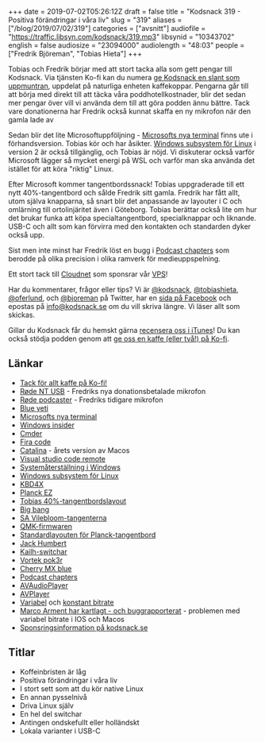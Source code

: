 +++
date = 2019-07-02T05:26:12Z
draft = false
title = "Kodsnack 319 - Positiva förändringar i våra liv"
slug = "319"
aliases = ["/blog/2019/07/02/319"]
categories = ["avsnitt"]
audiofile = "https://traffic.libsyn.com/kodsnack/319.mp3"
libsynid = "10343702"
english = false
audiosize = "23094000"
audiolength = "48:03"
people = ["Fredrik Björeman", "Tobias Hieta"]
+++

Tobias och Fredrik börjar med att stort tacka alla som gett pengar till Kodsnack. Via tjänsten Ko-fi kan du numera [ge Kodsnack en slant som uppmuntran](https://ko-fi.com/kodsnack), uppdelat på 
 naturliga enheten kaffekoppar. Pengarna går till att börja med direkt till att täcka våra poddhotellkostnader, blir det sedan mer pengar över vill vi använda dem till att göra podden ännu bättre. Tack vare donationerna har Fredrik också kunnat skaffa en ny mikrofon när den gamla lade av

Sedan blir det lite Microsoftuppföljning -  [Microsofts nya terminal](https://github.com/microsoft/terminal) finns ute i förhandsversion. Tobias kör och har åsikter. [Windows subsystem för Linux](https://devblogs.microsoft.com/commandline/announcing-wsl-2/) i version 2 är också tillgänglig, och Tobias är nöjd. Vi diskuterar också varför Microsoft lägger så mycket energi på WSL och varför man ska använda det istället för att köra "riktig" Linux.

Efter Microsoft kommer tangentbordssnack! Tobias uppgraderade till ett nytt 40%-tangentbord och sålde Fredrik sitt gamla. Fredrik har fått allt, utom själva knapparna, så snart blir det anpassande av layouter i C och omlärning till ortolinjäritet även i Göteborg. Tobias berättar också lite om hur det brukar funka att köpa specialtangentbord, specialknappar och liknande. USB-C och allt som kan förvirra med den kontakten och standarden dyker också upp.

Sist men inte minst har Fredrik löst en bugg i [Podcast chapters](https://chaptersapp.com/) som berodde på olika precision i olika ramverk för medieuppspelning.

Ett stort tack till [Cloudnet](http://www.cloudnet.se) som sponsrar vår [VPS](http://en.wikipedia.org/wiki/Virtual_private_server)!

Har du kommentarer, frågor eller tips? Vi är [@kodsnack](https://www.twitter.com/kodsnack), [@tobiashieta](https://www.twitter.com/tobiashieta), [@oferlund](https://www.twitter.com/oferlund), och [@bjoreman](https://www.twitter.com/bjoreman) på Twitter, har en [sida på Facebook](https://www.facebook.com/kodsnack) och epostas på [info@kodsnack.se](mailto:info@kodsnack.se) om du vill skriva längre. Vi läser allt som skickas.

Gillar du Kodsnack får du hemskt gärna [recensera oss i iTunes](http://itunes.apple.com/se/podcast/kodsnack/id561631498?l=en)! Du kan också stödja podden genom att <a href="https://ko-fi.com/kodsnack" rel="payment">ge oss en kaffe (eller två!) på Ko-fi</a>.

## Länkar ##
* <a href="https://ko-fi.com/kodsnack" rel="payment">Tack för allt kaffe på Ko-fi!</a>
* [Røde NT USB](https://rode.com/microphones/nt-usb) - Fredriks nya donationsbetalade mikrofon
* [Røde podcaster](https://rode.com/microphones/podcaster) - Fredriks tidigare mikrofon
* [Blue yeti](https://www.bluedesigns.com/products/yeti/)
* [Microsofts nya terminal](https://github.com/microsoft/terminal)
* [Windows insider](https://insider.windows.com/en-us/)
* [Cmder](https://cmder.net/)
* [Fira code](https://github.com/tonsky/FiraCode)
* [Catalina](https://en.wikipedia.org/wiki/MacOS_Catalina) - årets version av Macos
* [Visual studio code remote](https://code.visualstudio.com/docs/remote/remote-overview)
* [Systemåterställning i Windows](https://en.wikipedia.org/wiki/System_Restore)
* [Windows subsystem för Linux](https://devblogs.microsoft.com/commandline/announcing-wsl-2/)
* [KBD4X](https://candykeys.com/product/kbd4x-custom)
* [Planck EZ](https://configure.ergodox-ez.com/planck-ez/layouts/MaDxN/latest/0)
* [Tobias 40%-tangentbordslayout](https://configure.ergodox-ez.com/planck-ez/layouts/MaDxN/latest/0)
* [Big bang](https://kbdfans.cn/products/big-bang-mda-profile-ortholinear-keycaps)
* [SA Vilebloom-tangenterna](http://www.mechsupply.co.uk/product/sa-vilebloom)
* [QMK-firmwaren](https://docs.qmk.fm/#/)
* [Standardlayouten för Planck-tangentbord](https://github.com/qmk/qmk_firmware/tree/master/keyboards/planck/keymaps/default)
* [Jack Humbert](https://jackhumbert.com/)
* [Kailh-switchar](https://www.keyboardco.com/blog/index.php/2017/11/an-introduction-to-kailh-switches-including-speed-box/)
* [Vortek pok3r](http://www.vortexgear.tw/vortex2_3.asp?kind=47&kind2=220)
* [Cherry MX blue](https://www.cherrymx.de/en/mx-original/mx-blue.html)
* [Podcast chapters](https://chaptersapp.com/)
* [AVAudioPlayer](https://developer.apple.com/documentation/avfoundation/avaudioplayer)
* [AVPlayer](https://developer.apple.com/documentation/avfoundation/avplayer)
* [Variabel](https://en.wikipedia.org/wiki/Variable_bitrate) och [konstant bitrate](https://en.wikipedia.org/wiki/Constant_bitrate)
* [Marco Arment har kartlagt - och buggrapporterat](https://marco.org/2016/08/15/vbr-mp3-plea) - problemen med variabel bitrate i IOS och Macos
* [Sponsringsinformation på kodsnack.se](https://kodsnack.se/sponsor/)

## Titlar ##
* Koffeinbristen är låg
* Positiva förändringar i våra liv
* I stort sett som att du kör native Linux
* En annan pysselnivå
* Driva Linux själv
* En hel del switchar
* Antingen ondskefullt eller holländskt
* Lokala varianter i USB-C
